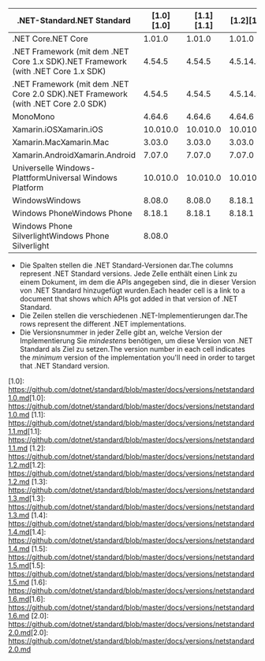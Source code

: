| <span data-ttu-id="925fc-101">.NET-Standard</span><span class="sxs-lookup"><span data-stu-id="925fc-101">.NET Standard</span></span>                             | <span data-ttu-id="925fc-102">[1.0]</span><span class="sxs-lookup"><span data-stu-id="925fc-102">[1.0]</span></span> | <span data-ttu-id="925fc-103">[1.1]</span><span class="sxs-lookup"><span data-stu-id="925fc-103">[1.1]</span></span>  | <span data-ttu-id="925fc-104">[1.2]</span><span class="sxs-lookup"><span data-stu-id="925fc-104">[1.2]</span></span> | <span data-ttu-id="925fc-105">[1.3]</span><span class="sxs-lookup"><span data-stu-id="925fc-105">[1.3]</span></span> | <span data-ttu-id="925fc-106">[1.4]</span><span class="sxs-lookup"><span data-stu-id="925fc-106">[1.4]</span></span> | <span data-ttu-id="925fc-107">[1.5]</span><span class="sxs-lookup"><span data-stu-id="925fc-107">[1.5]</span></span>  | <span data-ttu-id="925fc-108">[1.6]</span><span class="sxs-lookup"><span data-stu-id="925fc-108">[1.6]</span></span>  | <span data-ttu-id="925fc-109">[2.0]</span><span class="sxs-lookup"><span data-stu-id="925fc-109">[2.0]</span></span> |
|-------------------------------------------|-------|--------|-------|-------|-------|--------|--------|-------|
| <span data-ttu-id="925fc-110">.NET Core</span><span class="sxs-lookup"><span data-stu-id="925fc-110">.NET Core</span></span>                                 | <span data-ttu-id="925fc-111">1.0</span><span class="sxs-lookup"><span data-stu-id="925fc-111">1.0</span></span>   | <span data-ttu-id="925fc-112">1.0</span><span class="sxs-lookup"><span data-stu-id="925fc-112">1.0</span></span>    | <span data-ttu-id="925fc-113">1.0</span><span class="sxs-lookup"><span data-stu-id="925fc-113">1.0</span></span>   | <span data-ttu-id="925fc-114">1.0</span><span class="sxs-lookup"><span data-stu-id="925fc-114">1.0</span></span>   | <span data-ttu-id="925fc-115">1.0</span><span class="sxs-lookup"><span data-stu-id="925fc-115">1.0</span></span>   | <span data-ttu-id="925fc-116">1.0</span><span class="sxs-lookup"><span data-stu-id="925fc-116">1.0</span></span>    | <span data-ttu-id="925fc-117">1.0</span><span class="sxs-lookup"><span data-stu-id="925fc-117">1.0</span></span>    | <span data-ttu-id="925fc-118">2.0</span><span class="sxs-lookup"><span data-stu-id="925fc-118">2.0</span></span>   |
| <span data-ttu-id="925fc-119">.NET Framework (mit dem .NET Core 1.x SDK)</span><span class="sxs-lookup"><span data-stu-id="925fc-119">.NET Framework (with .NET Core 1.x SDK)</span></span>   | <span data-ttu-id="925fc-120">4.5</span><span class="sxs-lookup"><span data-stu-id="925fc-120">4.5</span></span>   | <span data-ttu-id="925fc-121">4.5</span><span class="sxs-lookup"><span data-stu-id="925fc-121">4.5</span></span>    | <span data-ttu-id="925fc-122">4.5.1</span><span class="sxs-lookup"><span data-stu-id="925fc-122">4.5.1</span></span> | <span data-ttu-id="925fc-123">4.6</span><span class="sxs-lookup"><span data-stu-id="925fc-123">4.6</span></span>   | <span data-ttu-id="925fc-124">4.6.1</span><span class="sxs-lookup"><span data-stu-id="925fc-124">4.6.1</span></span> | <span data-ttu-id="925fc-125">4.6.2</span><span class="sxs-lookup"><span data-stu-id="925fc-125">4.6.2</span></span>  |        |       |
| <span data-ttu-id="925fc-126">.NET Framework (mit dem .NET Core 2.0 SDK)</span><span class="sxs-lookup"><span data-stu-id="925fc-126">.NET Framework (with .NET Core 2.0 SDK)</span></span>   | <span data-ttu-id="925fc-127">4.5</span><span class="sxs-lookup"><span data-stu-id="925fc-127">4.5</span></span>   | <span data-ttu-id="925fc-128">4.5</span><span class="sxs-lookup"><span data-stu-id="925fc-128">4.5</span></span>    | <span data-ttu-id="925fc-129">4.5.1</span><span class="sxs-lookup"><span data-stu-id="925fc-129">4.5.1</span></span> | <span data-ttu-id="925fc-130">4.6</span><span class="sxs-lookup"><span data-stu-id="925fc-130">4.6</span></span>   | <span data-ttu-id="925fc-131">4.6.1</span><span class="sxs-lookup"><span data-stu-id="925fc-131">4.6.1</span></span> | <span data-ttu-id="925fc-132">4.6.1</span><span class="sxs-lookup"><span data-stu-id="925fc-132">4.6.1</span></span>  | <span data-ttu-id="925fc-133">4.6.1</span><span class="sxs-lookup"><span data-stu-id="925fc-133">4.6.1</span></span>  | <span data-ttu-id="925fc-134">4.6.1</span><span class="sxs-lookup"><span data-stu-id="925fc-134">4.6.1</span></span> |
| <span data-ttu-id="925fc-135">Mono</span><span class="sxs-lookup"><span data-stu-id="925fc-135">Mono</span></span>                                      | <span data-ttu-id="925fc-136">4.6</span><span class="sxs-lookup"><span data-stu-id="925fc-136">4.6</span></span>   | <span data-ttu-id="925fc-137">4.6</span><span class="sxs-lookup"><span data-stu-id="925fc-137">4.6</span></span>    | <span data-ttu-id="925fc-138">4.6</span><span class="sxs-lookup"><span data-stu-id="925fc-138">4.6</span></span>   | <span data-ttu-id="925fc-139">4.6</span><span class="sxs-lookup"><span data-stu-id="925fc-139">4.6</span></span>   | <span data-ttu-id="925fc-140">4.6</span><span class="sxs-lookup"><span data-stu-id="925fc-140">4.6</span></span>   | <span data-ttu-id="925fc-141">4.6</span><span class="sxs-lookup"><span data-stu-id="925fc-141">4.6</span></span>    | <span data-ttu-id="925fc-142">4.6</span><span class="sxs-lookup"><span data-stu-id="925fc-142">4.6</span></span>    | <span data-ttu-id="925fc-143">5.4</span><span class="sxs-lookup"><span data-stu-id="925fc-143">5.4</span></span>   |
| <span data-ttu-id="925fc-144">Xamarin.iOS</span><span class="sxs-lookup"><span data-stu-id="925fc-144">Xamarin.iOS</span></span>                               | <span data-ttu-id="925fc-145">10.0</span><span class="sxs-lookup"><span data-stu-id="925fc-145">10.0</span></span>  | <span data-ttu-id="925fc-146">10.0</span><span class="sxs-lookup"><span data-stu-id="925fc-146">10.0</span></span>   | <span data-ttu-id="925fc-147">10.0</span><span class="sxs-lookup"><span data-stu-id="925fc-147">10.0</span></span>  | <span data-ttu-id="925fc-148">10.0</span><span class="sxs-lookup"><span data-stu-id="925fc-148">10.0</span></span>  | <span data-ttu-id="925fc-149">10.0</span><span class="sxs-lookup"><span data-stu-id="925fc-149">10.0</span></span>  | <span data-ttu-id="925fc-150">10.0</span><span class="sxs-lookup"><span data-stu-id="925fc-150">10.0</span></span>   | <span data-ttu-id="925fc-151">10.0</span><span class="sxs-lookup"><span data-stu-id="925fc-151">10.0</span></span>   | <span data-ttu-id="925fc-152">10.14</span><span class="sxs-lookup"><span data-stu-id="925fc-152">10.14</span></span> |
| <span data-ttu-id="925fc-153">Xamarin.Mac</span><span class="sxs-lookup"><span data-stu-id="925fc-153">Xamarin.Mac</span></span>                               | <span data-ttu-id="925fc-154">3.0</span><span class="sxs-lookup"><span data-stu-id="925fc-154">3.0</span></span>   | <span data-ttu-id="925fc-155">3.0</span><span class="sxs-lookup"><span data-stu-id="925fc-155">3.0</span></span>    | <span data-ttu-id="925fc-156">3.0</span><span class="sxs-lookup"><span data-stu-id="925fc-156">3.0</span></span>   | <span data-ttu-id="925fc-157">3.0</span><span class="sxs-lookup"><span data-stu-id="925fc-157">3.0</span></span>   | <span data-ttu-id="925fc-158">3.0</span><span class="sxs-lookup"><span data-stu-id="925fc-158">3.0</span></span>   | <span data-ttu-id="925fc-159">3.0</span><span class="sxs-lookup"><span data-stu-id="925fc-159">3.0</span></span>    | <span data-ttu-id="925fc-160">3.0</span><span class="sxs-lookup"><span data-stu-id="925fc-160">3.0</span></span>    | <span data-ttu-id="925fc-161">3.8</span><span class="sxs-lookup"><span data-stu-id="925fc-161">3.8</span></span>   |
| <span data-ttu-id="925fc-162">Xamarin.Android</span><span class="sxs-lookup"><span data-stu-id="925fc-162">Xamarin.Android</span></span>                           | <span data-ttu-id="925fc-163">7.0</span><span class="sxs-lookup"><span data-stu-id="925fc-163">7.0</span></span>   | <span data-ttu-id="925fc-164">7.0</span><span class="sxs-lookup"><span data-stu-id="925fc-164">7.0</span></span>    | <span data-ttu-id="925fc-165">7.0</span><span class="sxs-lookup"><span data-stu-id="925fc-165">7.0</span></span>   | <span data-ttu-id="925fc-166">7.0</span><span class="sxs-lookup"><span data-stu-id="925fc-166">7.0</span></span>   | <span data-ttu-id="925fc-167">7.0</span><span class="sxs-lookup"><span data-stu-id="925fc-167">7.0</span></span>   | <span data-ttu-id="925fc-168">7.0</span><span class="sxs-lookup"><span data-stu-id="925fc-168">7.0</span></span>    | <span data-ttu-id="925fc-169">7.0</span><span class="sxs-lookup"><span data-stu-id="925fc-169">7.0</span></span>    | <span data-ttu-id="925fc-170">7.5</span><span class="sxs-lookup"><span data-stu-id="925fc-170">7.5</span></span>   |
| <span data-ttu-id="925fc-171">Universelle Windows-Plattform</span><span class="sxs-lookup"><span data-stu-id="925fc-171">Universal Windows Platform</span></span>                | <span data-ttu-id="925fc-172">10.0</span><span class="sxs-lookup"><span data-stu-id="925fc-172">10.0</span></span>  | <span data-ttu-id="925fc-173">10.0</span><span class="sxs-lookup"><span data-stu-id="925fc-173">10.0</span></span>   | <span data-ttu-id="925fc-174">10.0</span><span class="sxs-lookup"><span data-stu-id="925fc-174">10.0</span></span>  | <span data-ttu-id="925fc-175">10.0</span><span class="sxs-lookup"><span data-stu-id="925fc-175">10.0</span></span>  | <span data-ttu-id="925fc-176">10.0</span><span class="sxs-lookup"><span data-stu-id="925fc-176">10.0</span></span>  | <span data-ttu-id="925fc-177">vNext</span><span class="sxs-lookup"><span data-stu-id="925fc-177">vNext</span></span>  | <span data-ttu-id="925fc-178">vNext</span><span class="sxs-lookup"><span data-stu-id="925fc-178">vNext</span></span>  | <span data-ttu-id="925fc-179">vNext</span><span class="sxs-lookup"><span data-stu-id="925fc-179">vNext</span></span> |
| <span data-ttu-id="925fc-180">Windows</span><span class="sxs-lookup"><span data-stu-id="925fc-180">Windows</span></span>                                   | <span data-ttu-id="925fc-181">8.0</span><span class="sxs-lookup"><span data-stu-id="925fc-181">8.0</span></span>   | <span data-ttu-id="925fc-182">8.0</span><span class="sxs-lookup"><span data-stu-id="925fc-182">8.0</span></span>    | <span data-ttu-id="925fc-183">8.1</span><span class="sxs-lookup"><span data-stu-id="925fc-183">8.1</span></span>   |       |       |        |        |       |
| <span data-ttu-id="925fc-184">Windows Phone</span><span class="sxs-lookup"><span data-stu-id="925fc-184">Windows Phone</span></span>                             | <span data-ttu-id="925fc-185">8.1</span><span class="sxs-lookup"><span data-stu-id="925fc-185">8.1</span></span>   | <span data-ttu-id="925fc-186">8.1</span><span class="sxs-lookup"><span data-stu-id="925fc-186">8.1</span></span>    | <span data-ttu-id="925fc-187">8.1</span><span class="sxs-lookup"><span data-stu-id="925fc-187">8.1</span></span>   |       |       |        |        |       |
| <span data-ttu-id="925fc-188">Windows Phone Silverlight</span><span class="sxs-lookup"><span data-stu-id="925fc-188">Windows Phone Silverlight</span></span>                 | <span data-ttu-id="925fc-189">8.0</span><span class="sxs-lookup"><span data-stu-id="925fc-189">8.0</span></span>   |        |       |       |       |        |        |       |

- <span data-ttu-id="925fc-190">Die Spalten stellen die .NET Standard-Versionen dar.</span><span class="sxs-lookup"><span data-stu-id="925fc-190">The columns represent .NET Standard versions.</span></span> <span data-ttu-id="925fc-191">Jede Zelle enthält einen Link zu einem Dokument, im dem die APIs angegeben sind, die in dieser Version von .NET Standard hinzugefügt wurden.</span><span class="sxs-lookup"><span data-stu-id="925fc-191">Each header cell is a link to a document that shows which APIs got added in that version of .NET Standard.</span></span>
- <span data-ttu-id="925fc-192">Die Zeilen stellen die verschiedenen .NET-Implementierungen dar.</span><span class="sxs-lookup"><span data-stu-id="925fc-192">The rows represent the different .NET implementations.</span></span>
- <span data-ttu-id="925fc-193">Die Versionsnummer in jeder Zelle gibt an, welche Version der Implementierung Sie *mindestens* benötigen, um diese Version von .NET Standard als Ziel zu setzen.</span><span class="sxs-lookup"><span data-stu-id="925fc-193">The version number in each cell indicates the *minimum* version of the implementation you'll need in order to target that .NET Standard version.</span></span>

<span data-ttu-id="925fc-194">[1.0]: https://github.com/dotnet/standard/blob/master/docs/versions/netstandard1.0.md</span><span class="sxs-lookup"><span data-stu-id="925fc-194">[1.0]: https://github.com/dotnet/standard/blob/master/docs/versions/netstandard1.0.md</span></span>
<span data-ttu-id="925fc-195">[1.1]: https://github.com/dotnet/standard/blob/master/docs/versions/netstandard1.1.md</span><span class="sxs-lookup"><span data-stu-id="925fc-195">[1.1]: https://github.com/dotnet/standard/blob/master/docs/versions/netstandard1.1.md</span></span>
<span data-ttu-id="925fc-196">[1.2]: https://github.com/dotnet/standard/blob/master/docs/versions/netstandard1.2.md</span><span class="sxs-lookup"><span data-stu-id="925fc-196">[1.2]: https://github.com/dotnet/standard/blob/master/docs/versions/netstandard1.2.md</span></span>
<span data-ttu-id="925fc-197">[1.3]: https://github.com/dotnet/standard/blob/master/docs/versions/netstandard1.3.md</span><span class="sxs-lookup"><span data-stu-id="925fc-197">[1.3]: https://github.com/dotnet/standard/blob/master/docs/versions/netstandard1.3.md</span></span>
<span data-ttu-id="925fc-198">[1.4]: https://github.com/dotnet/standard/blob/master/docs/versions/netstandard1.4.md</span><span class="sxs-lookup"><span data-stu-id="925fc-198">[1.4]: https://github.com/dotnet/standard/blob/master/docs/versions/netstandard1.4.md</span></span>
<span data-ttu-id="925fc-199">[1.5]: https://github.com/dotnet/standard/blob/master/docs/versions/netstandard1.5.md</span><span class="sxs-lookup"><span data-stu-id="925fc-199">[1.5]: https://github.com/dotnet/standard/blob/master/docs/versions/netstandard1.5.md</span></span>
<span data-ttu-id="925fc-200">[1.6]: https://github.com/dotnet/standard/blob/master/docs/versions/netstandard1.6.md</span><span class="sxs-lookup"><span data-stu-id="925fc-200">[1.6]: https://github.com/dotnet/standard/blob/master/docs/versions/netstandard1.6.md</span></span>
<span data-ttu-id="925fc-201">[2.0]: https://github.com/dotnet/standard/blob/master/docs/versions/netstandard2.0.md</span><span class="sxs-lookup"><span data-stu-id="925fc-201">[2.0]: https://github.com/dotnet/standard/blob/master/docs/versions/netstandard2.0.md</span></span>
